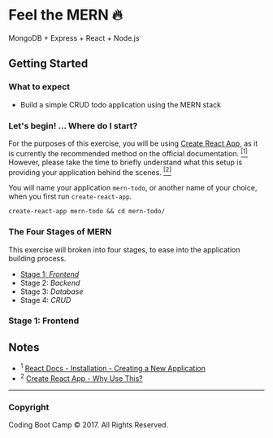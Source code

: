 # Feel the MERN 🔥

MongoDB + Express + React + Node.js

## Getting Started

### What to expect

* Build a simple CRUD todo application using the MERN stack

### Let's begin! ... Where do I start?

For the purposes of this exercise, you will be using [Create React App](https://github.com/facebookincubator/create-react-app), as it is currently the recommended method on the official documentation. [<sup>[1]</sup>](#user-content-1) However, please take the time to briefly understand what this setup is providing your application behind the scenes. [<sup>[2]</sup>](#user-content-2)

You will name your application `mern-todo`, or another name of your choice, when you first run `create-react-app`.

```shell
create-react-app mern-todo && cd mern-todo/
```

### The Four Stages of MERN

This exercise will broken into four stages, to ease into the application building process.

* [Stage 1: *Frontend*](#stage-1-frontend)
* Stage 2: *Backend*
* Stage 3: *Database*
* Stage 4: *CRUD*

### Stage 1: Frontend

## Notes

* <a name="1"><sup>1</sup></a> [React Docs - Installation - Creating a New Application](https://facebook.github.io/react/docs/installation.html)
* <a name="2"><sup>2</sup></a> [Create React App - Why Use This?](https://github.com/facebookincubator/create-react-app#why-use-this)

- - -

### Copyright

Coding Boot Camp © 2017. All Rights Reserved.
